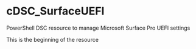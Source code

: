 # cDSC_SurfaceUEFI
PowerShell DSC resource to manage Microsoft Surface Pro UEFI settings

This is the beginning of the resource
